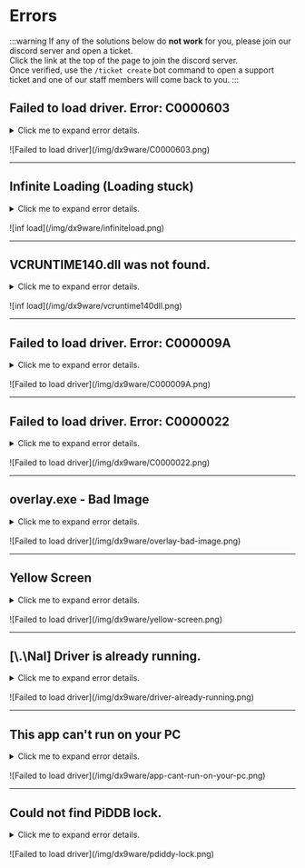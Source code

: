 # Errors

:::warning
If any of the solutions below do **not work** for you, please join our discord server and open a ticket.<br />
Click the link at the top of the page to join the discord server.<br />
Once verified, use the `/ticket create` bot command to open a support ticket and one of our staff members will come back to you.
:::

## Failed to load driver. Error: C0000603

<details>
  <summary>Click me to expand error details. <br /> <br /> ![Failed to load driver](/img/dx9ware/C0000603.png)</summary>
  
  
  #### Issue
  Windows security is preventing the driver from being loaded. It is essential for the driver to load to ensure maximum security against ROBLOX anti-cheat.

#### Fix

Follow all the steps in the [initial setup guide](/dx9ware/initial-setup).

</details>

---

## Infinite Loading (Loading stuck)

<details>
  <summary>Click me to expand error details. <br /> <br /> ![inf load](/img/dx9ware/infiniteload.png)</summary>

#### Issue

ROBLOX account is not using the LIVE channel.

#### Fix

To help make things easier for users, we have created a modified version of Bloxstrap which forces the LIVE channel, disables telemetry, and disables Bloxstrap's ability to update.

:::danger
If you have Bloxstrap already installed, uninstall it first, and then install the file below.
:::

**You do NOT need to have Bloxstrap before installing this. Using this installation of Bloxstrap should fix your problem regardless of if you used Bloxstrap before or not.**

[Bloxstrap-2.8.6-modified.exe](/Bloxstrap-2.8.6-modified.exe)

</details>

---

## VCRUNTIME140.dll was not found.

<details>
  <summary>Click me to expand error details. <br /> <br /> ![inf load](/img/dx9ware/vcruntime140dll.png)</summary>

#### Issue

Your computer is missing Visual C++ Redistributables which is required to run DX9WARE.

#### Fix

Download and install the Visual Studio 2015, 2017, 2019 and 2022 sedistributable from the [Microsoft website](https://learn.microsoft.com/en-us/cpp/windows/latest-supported-vc-redist?view=msvc-170#visual-studio-2015-2017-2019-and-2022)

Download both X86 and X64 redistributables.

</details>

---

## Failed to load driver. Error: C000009A

<details>
  <summary>Click me to expand error details. <br /> <br /> ![Failed to load driver](/img/dx9ware/C000009A.png)</summary>

#### Issue

Another anti-cheat or low-level system is preventing the driver from loading.

#### Fix

Most commonly, we have found this error to appear when FACEIT anticheat is running.
Find & disable or uninstall FACEIT anticheat

</details>

---

## Failed to load driver. Error: C0000022

<details>
  <summary>Click me to expand error details. <br /> <br /> ![Failed to load driver](/img/dx9ware/C0000022.png)</summary>

#### Issue

Vanguard anticheat is running.

#### Fix

1. Open Command Prompt **as Administrator**
2. Run `sc stop vgk` to stop the vanguard anticheat.

</details>

---

## overlay.exe - Bad Image

<details>
  <summary>Click me to expand error details. <br /> <br /> ![Failed to load driver](/img/dx9ware/overlay-bad-image.png)</summary>

#### Issue

DX9WARE makes use of DirectX11. This is usually already installed on most gamers machines, however if something is corrupted or missing. You may experience this error.

#### Fix

Manually download & install the [DirectX Runtimes](https://www.microsoft.com/en-gb/download/details.aspx?id=35) from the Microsoft website.

</details>

---

## Yellow Screen

<details>
  <summary>Click me to expand error details. <br /> <br /> ![Failed to load driver](/img/dx9ware/yellow-screen.png)</summary>

#### Issue

You get this issue because of another service interfering in the background.

#### Fix

Go to `msconfig -> Services -> Hide all Microsoft services -> Disable all -> Apply`
After this, restart your computer & retry

:::warning
This may unexpectectly impact some of your other apps. If that happens or you notice issues, enable certain services manually. Doing this, you may also determine which service is causing the problem.
:::

</details>

---

## [\\.\Nal] Driver is already running.

<details>
  <summary>Click me to expand error details. <br /> <br /> ![Failed to load driver](/img/dx9ware/driver-already-running.png)</summary>

#### Issue

The loader has detected that the driver is already loaded & running.

#### Fix

Restart your computer, and retry.

</details>

---

## This app can't run on your PC

<details>
  <summary>Click me to expand error details. <br /> <br /> ![Failed to load driver](/img/dx9ware/app-cant-run-on-your-pc.png)</summary>

#### Issue

An antivirus is blocking access to the file.

#### Fix

Firstly, check you have added the necessary exclusions for DX9WARE. You can find these in the [initial setup guide](/dx9ware/initial-setup)
Restart your computer, and retry.

If it's still not running, you possibly have a third-party antivirus interfering.

1. Search for **Control Panel** in Windows search and click it.
   ![Control Panel](/img/controlpanel.webp)

2. Click **Uninstall a program** under programs
   ![Uninstall a program](/img/uninstall-a-program.webp)

3. Look through for any antivirus software and uninstall them.
   Some antivirus software to look out for include:

   - Malwarebytes
   - AVAST Anti-Virus
   - Norton 360
   - McAfee / WebAdvisor
   - Bitdefender
   - Kaspersky

</details>

---

## Could not find PiDDB lock.

<details>
  <summary>Click me to expand error details. <br /> <br /> ![Failed to load driver](/img/dx9ware/pdiddy-lock.png)</summary>

#### Issue

The most likely case for this is caused by `Kaspersky antivirus`

#### Fix

Uninstall Kaspersky

</details>

